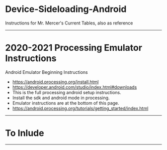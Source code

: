 # Device-Sideloading-Android
Instructions for Mr. Mercer's Current Tables, also as reference

---

# 2020-2021 Processing Emulator Instructions

Android Emulator Beginning Instructions
- https://android.processing.org/install.html
- https://developer.android.com/studio/index.html#downloads
- This is the full processing android setup instructions.
- Install the sdk and android mode in processing.
- Emulator instructions are at the bottom of this page.
- https://android.processing.org/tutorials/getting_started/index.html

---

# To Inlude


---
